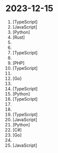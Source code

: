 # 2023-12-15

1. [](https://github.comundefined "🤖 Lobe Chat - an open-source, high-performance chatbot framework that supports speech synthesis, multimodal, and extensible Function Call plugin system. Supports one-click free deployment of your private ChatGPT/LLM web application.") [TypeScript]
2. [](https://github.comundefined "Open-source ChatGPT experience for both open and closed source LLMs, embedders, and vector databases. Unlimited documents, messages, and concurrent users with permission management in one app.") [JavaScript]
3. [](https://github.comundefined "All things prompt engineering") [Python]
4. [](https://github.comundefined "A minter for PowerERC20 by rust") [Rust]
5. [](https://github.comundefined "Curated list of project-based tutorials") 
6. [](https://github.comundefined "") 
7. [](https://github.comundefined "🔥 🔥 🔥 Open Source JIRA, Linear and Height Alternative. Plane helps you track your issues, epics, and product roadmaps in the simplest way possible.") [TypeScript]
8. [](https://github.comundefined "Official implementation of DreaMoving") 
9. [](https://github.comundefined "Pandora Cloud + Pandora Server + Shared Chat + BackendAPI Proxy + Chat2API + Signup Free = PandoraNext. New GPTs(Gizmo) UI, All in one!") [PHP]
10. [](https://github.comundefined "A Remake of the Google Gemini Fake Demo, Except Using GPT-4 and It's Real") [TypeScript]
11. [](https://github.comundefined "润学全球官方指定GITHUB，整理润学宗旨、纲领、理论和各类润之实例；解决为什么润，润去哪里，怎么润三大问题； 并成为新中国人的核心宗教，核心信念。") 
12. [](https://github.comundefined "🦩 Tools for Go projects") [Go]
13. [](https://github.comundefined "2023HW漏洞整理，收集整理漏洞EXp/POC,大部分漏洞来源网络，目前收集整理了100多个poc/exp") 
14. [](https://github.comundefined "🖌 Webstudio Visual Builder") [TypeScript]
15. [](https://github.comundefined "Tools for merging pretrained large language models.") [Python]
16. [](https://github.comundefined "Debug remotely and easily like chrome devtools.") [TypeScript]
17. [](https://github.comundefined "leaked prompts of GPTs") 
18. [](https://github.comundefined "Master programming by recreating your favorite technologies from scratch.") 
19. [](https://github.comundefined "Build customized Admin Panel for your App and Website. Supports multi-person collaboration. Significantly reduce development time") [TypeScript]
20. [](https://github.comundefined "Voice + Vision powered AI assistant that answers questions about any application, in context and in audio.") [JavaScript]
21. [](https://github.comundefined "A curated list of awesome Python frameworks, libraries, software and resources") [Python]
22. [](https://github.comundefined "Develop Desktop, Embedded, Mobile and WebAssembly apps with C# and XAML. The most popular .NET Foundation community project.") [C#]
23. [](https://github.comundefined "DNS library in Go") [Go]
24. [](https://github.comundefined "Explain complex systems using visuals and simple terms. Help you prepare for system design interviews.") 
25. [](https://github.comundefined "The Block Editor project for WordPress and beyond. Plugin is available from the official repository.") [JavaScript]
